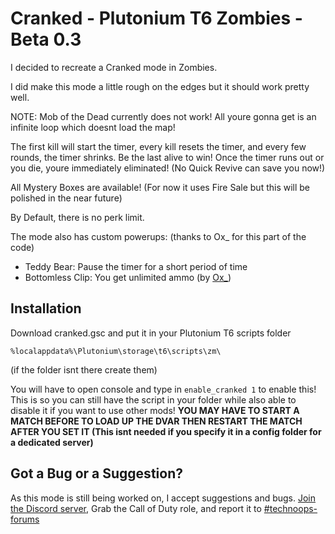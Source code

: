 # Cranked - Plutonium T6 Zombies - Beta 0.3
I decided to recreate a Cranked mode in Zombies.

I did make this mode a little rough on the edges but it should work pretty well.

NOTE: Mob of the Dead currently does not work! All youre gonna get is an infinite loop which doesnt load the map!

The first kill will start the timer, every kill resets the timer, and every few rounds, the timer shrinks. Be the last alive to win! Once the timer runs out or you die, youre immediately eliminated! (No Quick Revive can save you now!)

All Mystery Boxes are available! (For now it uses Fire Sale but this will be polished in the near future)

By Default, there is no perk limit.

The mode also has custom powerups: (thanks to Ox_ for this part of the code)
- Teddy Bear: Pause the timer for a short period of time
- Bottomless Clip: You get unlimited ammo (by [Ox_](https://forum.plutonium.pw/topic/70/release-gsc-zombies-custom-powerup-unlimited-ammo?_=1719448667279))

## Installation
Download cranked.gsc and put it in your Plutonium T6 scripts folder

```%localappdata%\Plutonium\storage\t6\scripts\zm\```

(if the folder isnt there create them)

You will have to open console and type in ```enable_cranked 1``` to enable this! This is so you can still have the script in your folder while also able to disable it if you want to use other mods! **YOU MAY HAVE TO START A MATCH BEFORE TO LOAD UP THE DVAR THEN RESTART THE MATCH AFTER YOU SET IT (This isnt needed if you specify it in a config folder for a dedicated server)**

## Got a Bug or a Suggestion?
As this mode is still being worked on, I accept suggestions and bugs. [Join the Discord server](https://discord.gg/dkwyDzW), Grab the Call of Duty role, and report it to [#technoops-forums](https://discord.com/channels/399600672586203137/1032884888468213811)
